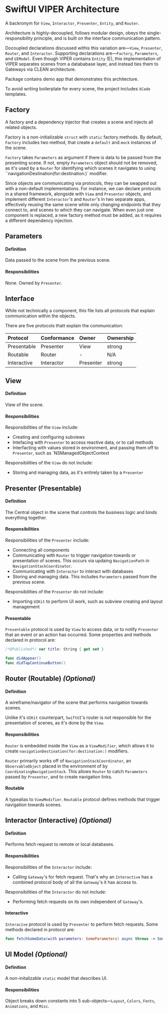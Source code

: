 # SwiftUI VIPER Architecture

A backronym for `View`, `Interactor`, `Presenter`, `Entity`, and `Router`.

Architecture is highly-decoupled, follows modular design, obeys the single-responsibility principle, and is built on the interface communication pattern.

Docoupled declarations discussed withis this variation are—`View`, `Presenter`, `Router`, and `Interactor`. Supporting declarations are—`Factory`, `Parameters`, and `UIModel`. Even though VIPER contains `Entity` (E), this implementation of VIPER separates scenes from a datababase layer, and instead ties them to Gateways via CLEAN architecture.

Package contains demo app that demonstrates this architecture.

To avoid writing boilerplate for every scene, the project includes `XCode` templates.

## Factory

A factory and a dependency injector that creates a scene and injects all related objects.

Factory is a non-initializable `struct` with `static` factory methods. By default, `Factory` includes two method, that create a `default` and `mock` instances of the scene.

`Factory` takes `Parameters` as argument if there is data to be passed from the presenting scene. If not, empty `Parameters` object should not be removed, as it's used by a `Router` for identifying which scenes it navigates to using ``navigationDestination(for:destination:)` modifier. 

Since objects are communicating via protocols, they can be swapped out with a non-default implementations. For instance, we can declare protocols in a shared framework, alongside with `View` and `Presenter` objects, and implement different `Interactor`'s and `Router`'s in two separate apps, effectively reusing the same scene while only changing endpoints that they connect to, and scenes to which they can navigate. When even just one component is replaced, a new factory method must be added, as it requires a different dependency injection.

## Parameters

#### Definition

Data passed to the scene from the previous scene.

#### Responsibilities

None. Owned by `Presenter`.

## Interface

While not technically a component, this file lists all protocols that explain communication within the objects.

There are five protocols thatt explain the communication:

| Protocol    | Conformance    | Owner          | Ownership |
| :---------- | :------------- | :------------- | :-------- |
| Presentable | Presenter      | View           | strong    |
| Routable    | Router         | -              | N/A       |
| Interactive | Interactor     | Presenter      | strong    |

## View

#### Definition

View of the scene.

#### Responsibilities

Responsibilities of the `View` include:

- Creating and configuring subviews
- Intefacing with `Presenter` to access reactive data, or to call methods
- Interfacting with values stored in environment, and passing them off to `Presenter`, such as `NSManagedObjectContext

Responsibilities of the `View` do not include:

- Storing and managing data, as it's entirely taken by a `Presenter`
    
## Presenter (Presentable)

#### Definition

The Central object in the scene that controls the business logic and binds everything together.

#### Responsibilities

Responsibilities of the `Presenter` include:

- Connecting all components
- Communicating with `Router` to trigger navigation towards or presentation of scenes. This occurs via updaing `NavigationPath` in `NavigationStackCoordinator`.
- Communicating with `Interactor` to interact with databases
- Storing and managing data. This includes `Parameters` passed from the previous scene.

Responsibilities of the `Presenter` do not include:

- Importing `UIKit` to perform UI work, such as subview creating and layout management

#### Presentable

`Presentable` protocol is used by `View` to access data, or to notify `Presenter` that an event or an action has occurred. Some properties and methods declared in protocol are:

```swift
/*@Published*/ var title: String { get set }

func didAppear()
func didTapContinueButton()
```

## Router (Routable) ***(Optional)***

#### Definition

A wireframe/navigator of the scene that performs navigation towards scenes.

Unlike it's `UIKit` counterpart, `SwiftUI`'s router is not responsible for the presentation of scenes, as it's done by the `View`.

#### Responsibilities

`Router` is embedded inside the `View` as a `ViewModifier`, which allows it to create `navigationDestination(for:destination:)` modifiers.

`Router` primarily works off of `NavigationStackCoordinator`, an `ObservableObject` placed in the environment of by `CoordinatingNavigationStack`. This allows `Router` to catch `Parameters` passed by `Presenter`, and to create navigation links.

#### Routable

A typealias to `ViewModifier`. `Routable` protocol defines methods that trigger navigation towards scenes.
    
## Interactor (Interactive) ***(Optional)***

#### Definition

Performs fetch request to remote or local databases.

#### Responsibilities

Responsibilities of the `Interactor` include:

- Calling `Gateway`'s for fetch request. That's why an `Interactive` has a combined protocol body of all the `Gateway`'s it has access to.

Responsibilities of the `Interactor` do not include:

- Performing fetch requests on its own independent of `Gateway`'s.

#### Interactive

`Interacive` protocol is used by `Presenter` to perform fetch requests. Some methods declared in protocol are:

```swift
func fetchSomeData(with parameters: SomeParameters) async throws -> SomeEntity
```

## UI Model ***(Optional)***

#### Definition

A non-initalizable `static` model that describes UI.

#### Responsibilities

Object breaks down constants into 5 sub-objects—`Layout`, `Colors`, `Fonts`, `Animations`, and `Misc`.
